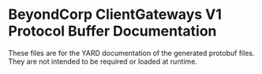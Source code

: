 # BeyondCorp ClientGateways V1 Protocol Buffer Documentation

These files are for the YARD documentation of the generated protobuf files.
They are not intended to be required or loaded at runtime.
